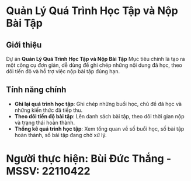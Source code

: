 
# Quản Lý Quá Trình Học Tập và Nộp Bài Tập

## Giới thiệu
Dự án **Quản Lý Quá Trình Học Tập và Nộp Bài Tập** Mục tiêu chính là tạo ra một công cụ đơn giản, dễ dùng để ghi chép những nội dung đã học, theo dõi tiến độ và hỗ trợ việc nộp bài tập đúng hạn.

## Tính năng chính
- **Ghi lại quá trình học tập**: Ghi chép những buổi học, chủ đề đã học và những kiến thức đã tiếp thu.
- **Theo dõi tiến độ bài tập**: Lên danh sách bài tập, theo dõi thời gian nộp và trạng thái hoàn thành.
- **Thống kê quá trình học tập**: Xem tổng quan về số buổi học, số bài tập hoàn thành, số bài tập đang chờ xử lý.

# Người thực hiện: Bùi Đức Thắng   - MSSV: 22110422
